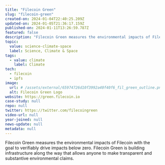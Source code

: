 ```yaml
---
title: "Filecoin Green"
slug: "filecoin-green"
created-on: 2024-01-04T22:40:25.209Z
updated-on: 2024-01-05T21:36:17.159Z
published-on: 2024-01-11T13:26:59.787Z
featured: false
description: "Filecoin Green measures the environmental impacts of Filecoin with the goal to verifiably drive impacts below zero. Filecoin Green is building infrastructure along the way that allows anyone to make transparent and substantive environmental claims."
topic:
  value: science-climate-space
  label: Science, Climate & Space
tags:
  - value: climate
    label: Climate
tech:
  - filecoin
  - ipfs
image:
  url: # /assets/external/65974726d10f3992a40f40f6_fil_green_outline.png
  alt: Filecoin Green Logo
website: https://green.filecoin.io
case-study: null
repo: null
twitter: https://twitter.com/filecoingreen
video-url: null
year-joined: null
news-update: null
metadata: null
---
```


Filecoin Green measures the environmental impacts of Filecoin with the goal to verifiably drive impacts below zero. Filecoin Green is building infrastructure along the way that allows anyone to make transparent and substantive environmental claims.
